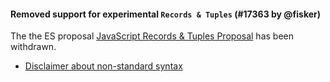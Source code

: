 #### Removed support for experimental `Records & Tuples` (#17363 by @fisker)

The the ES proposal [JavaScript Records & Tuples Proposal](https://github.com/tc39/proposal-record-tuple) has been withdrawn.

- [Disclaimer about non-standard syntax](https://prettier.io/docs/en/rationale.html#disclaimer-about-non-standard-syntax)
